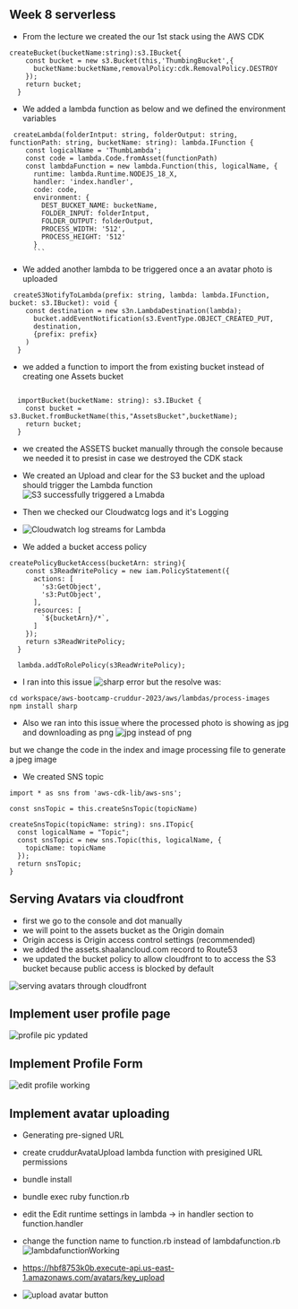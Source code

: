 
## Week 8 serverless 

- From the lecture we created the our 1st stack using the AWS CDK
```
createBucket(bucketName:string):s3.IBucket{
    const bucket = new s3.Bucket(this,'ThumbingBucket',{
      bucketName:bucketName,removalPolicy:cdk.RemovalPolicy.DESTROY
    });
    return bucket;
  }
  ```

- We added a lambda function as below and we defined the environment variables 
```
 createLambda(folderIntput: string, folderOutput: string, functionPath: string, bucketName: string): lambda.IFunction {
    const logicalName = 'ThumbLambda';
    const code = lambda.Code.fromAsset(functionPath)
    const lambdaFunction = new lambda.Function(this, logicalName, {
      runtime: lambda.Runtime.NODEJS_18_X,
      handler: 'index.handler',
      code: code,
      environment: {
        DEST_BUCKET_NAME: bucketName,
        FOLDER_INPUT: folderIntput,
        FOLDER_OUTPUT: folderOutput,
        PROCESS_WIDTH: '512',
        PROCESS_HEIGHT: '512'
      }
      ```
```

- We added another lambda to be triggered once a an avatar photo is uploaded 
```
 createS3NotifyToLambda(prefix: string, lambda: lambda.IFunction, bucket: s3.IBucket): void {
    const destination = new s3n.LambdaDestination(lambda);
      bucket.addEventNotification(s3.EventType.OBJECT_CREATED_PUT,
      destination,
      {prefix: prefix}
    )
  }
``````

- we added a function to import the from existing bucket instead of creating one Assets bucket 
```

  importBucket(bucketName: string): s3.IBucket {
    const bucket = s3.Bucket.fromBucketName(this,"AssetsBucket",bucketName);
    return bucket;
  }
``````
- we created the ASSETS bucket manually through the console because we needed it to presist in case we destroyed the CDK stack 

- We created an Upload and clear for the S3 bucket and the upload should trigger the  Lambda function  
![S3 successfully triggered a Lmabda](https://user-images.githubusercontent.com/114304965/232208653-67a97964-f3e4-4483-8840-ac8497756f51.PNG)

- Then we  checked our Cloudwatcg logs and it's Logging 
- ![Cloudwatch log streams for Lambda](https://user-images.githubusercontent.com/114304965/232208721-d9f54227-b2b9-45ec-89d3-0fa4c0dd3230.PNG)

- We added a bucket access policy 
```
createPolicyBucketAccess(bucketArn: string){
    const s3ReadWritePolicy = new iam.PolicyStatement({
      actions: [
        's3:GetObject',
        's3:PutObject',
      ],
      resources: [
        `${bucketArn}/*`,
      ]
    });
    return s3ReadWritePolicy;
  }
  
  lambda.addToRolePolicy(s3ReadWritePolicy);

``````
- I ran into this issue 
![sharp error](https://user-images.githubusercontent.com/114304965/232211282-3143012c-796c-429d-a571-324d00739918.PNG)
but the resolve was:
```
cd workspace/aws-bootcamp-cruddur-2023/aws/lambdas/process-images
npm install sharp
``````
- Also we ran into this issue where the processed photo is showing as jpg and downloading as png 
![jpg instead of png](https://user-images.githubusercontent.com/114304965/232213109-e4f8447a-f5db-41cc-b848-caf3a363e01d.PNG)

but we change the code in the index and image processing file to generate a jpeg image 

- We created SNS topic 
```
import * as sns from 'aws-cdk-lib/aws-sns';

const snsTopic = this.createSnsTopic(topicName)

createSnsTopic(topicName: string): sns.ITopic{
  const logicalName = "Topic";
  const snsTopic = new sns.Topic(this, logicalName, {
    topicName: topicName
  });
  return snsTopic;
}
```

## Serving Avatars via cloudfront


- first we go to the console and dot manually 
- we will point to the assets bucket as the Origin domain
- Origin access is Origin access control settings (recommended)
- we added the assets.shaalancloud.com record to Route53
- we updated the bucket policy to allow cloudfront to to access the S3 bucket because public access is blocked by default 

![serving avatars through cloudfront](https://user-images.githubusercontent.com/114304965/232232812-bf147f8a-a0f0-48a2-b3e6-8e504b63396e.PNG)

## Implement user profile page 
![profile pic ypdated](https://user-images.githubusercontent.com/114304965/232309184-91cf52f7-e82a-4f2d-9dfd-527c200168f0.PNG)


## Implement  Profile Form

![edit profile working](https://user-images.githubusercontent.com/114304965/232333913-ead404e0-b9fb-4aea-b3e0-52001e4d896a.PNG)



## Implement  avatar uploading
- Generating pre-signed URL 
- create cruddurAvataUpload lambda function with presigined URL permissions 
- bundle install
- bundle exec ruby function.rb
- edit the Edit runtime settings in lambda -> in handler section to function.handler
- change the function name to function.rb instead of lambdafunction.rb
![lambdafunctionWorking](https://user-images.githubusercontent.com/114304965/233308712-203edd50-ad85-400e-ac8f-c9548720c413.PNG)
- https://hbf8753k0b.execute-api.us-east-1.amazonaws.com/avatars/key_upload


- ![upload avatar button](https://user-images.githubusercontent.com/114304965/233319883-6df3611e-afe4-4784-a826-3048edd79436.PNG)
